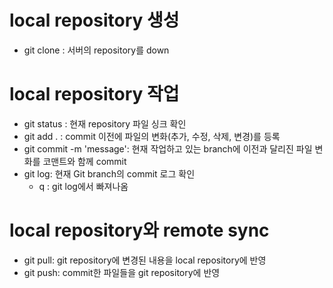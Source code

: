 # local repository 생성
* git clone : 서버의 repository를 down

# local repository 작업
* git status : 현재 repository 파일 싱크 확인
* git add . : commit 이전에 파일의 변화(추가, 수정, 삭제, 변경)를 등록 
* git commit -m 'message': 현재 작업하고 있는 branch에 이전과 달리진 파일 변화를 코맨트와 함께 commit
* git log: 현재 Git branch의 commit 로그 확인
  - q : git log에서 빠져나옴

# local repository와 remote sync
* git pull: git repository에 변경된 내용을 local repository에 반영
* git push: commit한 파일들을 git repository에 반영
